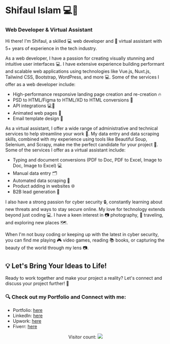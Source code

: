 # Shifaul Islam 💻🤖
### Web Developer & Virtual Assistant

Hi there! I'm Shifaul, a skilled 💻 web developer and 🤖 virtual assistant with 5+ years of experience in the tech industry. 

As a web developer, I have a passion for creating visually stunning and intuitive user interfaces 💻. I have extensive experience building performant and scalable web applications using technologies like Vue.js, Nuxt.js, Tailwind CSS, Bootstrap, WordPress, and more 💻. Some of the services I offer as a web developer include:

- High-performance responsive landing page creation and re-creation 🔥
- PSD to HTML/Figma to HTML/XD to HTML conversions 🎨
- API integrations 💻🔌
- Animated web pages 🎥
- Email template design 📧

As a virtual assistant, I offer a wide range of administrative and technical services to help streamline your work 🤖. My data entry and data scraping skills, combined with my experience using tools like Beautiful Soup, Selenium, and Scrapy, make me the perfect candidate for your project 💼. Some of the services I offer as a virtual assistant include:

- Typing and document conversions (PDF to Doc, PDF to Excel, Image to Doc, Image to Excel) 💻
- Manual data entry 🗂️
- Automated data scraping 💾
- Product adding in websites 🌐
- B2B lead generation 🔎

I also have a strong passion for cyber security 🔒, constantly learning about new threats and ways to stay secure online.
My love for technology extends beyond just coding 💻. I have a keen interest in 📷 photography, 🛫 traveling, and exploring new places 🗺️.

When I'm not busy coding or keeping up with the latest in cyber security, you can find me playing 🎮 video games, reading 📚 books, or capturing the beauty of the world through my lens 📷.

## 💡 Let's Bring Your Ideas to Life!
Ready to work together and make your project a reality? Let's connect and discuss your project further! 🤗

### 🔍 Check out my Portfolio and Connect with me:
- Portfolio: [here](https://khanshifaul.github.io) 
- LinkedIn: [here](https://linkedin.com/in/khan-shifaul)
- Upwork: [here](https://www.upwork.com/freelancers/~01795f2904ccd8520a) 
- Fiverr: [here](https://www.fiverr.com/khanshifaul) 

<p align="center"> 
  Visitor count: <img src="https://profile-counter.glitch.me/khanshifaul/count.svg" />
</p>
